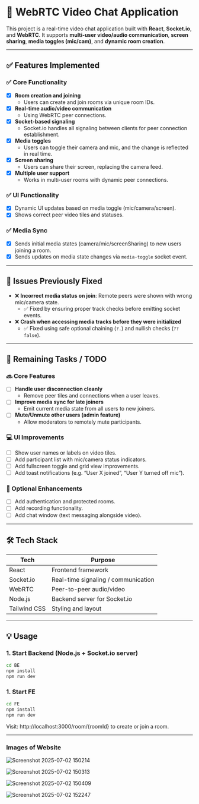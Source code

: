 # 🔗 WebRTC Video Chat Application

This project is a real-time video chat application built with **React**, **Socket.io**, and **WebRTC**. It supports **multi-user video/audio communication**, **screen sharing**, **media toggles (mic/cam)**, and **dynamic room creation**.

---

## ✅ Features Implemented

### ✅ Core Functionality
- [x] **Room creation and joining**
  - Users can create and join rooms via unique room IDs.
- [x] **Real-time audio/video communication**
  - Using WebRTC peer connections.
- [x] **Socket-based signaling**
  - Socket.io handles all signaling between clients for peer connection establishment.
- [x] **Media toggles**
  - Users can toggle their camera and mic, and the change is reflected in real time.
- [x] **Screen sharing**
  - Users can share their screen, replacing the camera feed.
- [x] **Multiple user support**
  - Works in multi-user rooms with dynamic peer connections.

### ✅ UI Functionality
- [x] Dynamic UI updates based on media toggle (mic/camera/screen).
- [x] Shows correct peer video tiles and statuses.

### ✅ Media Sync
- [x] Sends initial media states (camera/mic/screenSharing) to new users joining a room.
- [x] Sends updates on media state changes via `media-toggle` socket event.

---

## 🧩 Issues Previously Fixed

- ❌ **Incorrect media status on join**: Remote peers were shown with wrong mic/camera state.
  - ✅ Fixed by ensuring proper track checks before emitting socket events.
- ❌ **Crash when accessing media tracks before they were initialized**
  - ✅ Fixed using safe optional chaining (`?.`) and nullish checks (`?? false`).

---

## 🚧 Remaining Tasks / TODO

### 🔜 Core Features
- [ ] **Handle user disconnection cleanly**
  - Remove peer tiles and connections when a user leaves.
- [ ] **Improve media sync for late joiners**
  - Emit current media state from all users to new joiners.
- [ ] **Mute/Unmute other users (admin feature)**
  - Allow moderators to remotely mute participants.

### 💻 UI Improvements
- [ ] Show user names or labels on video tiles.
- [ ] Add participant list with mic/camera status indicators.
- [ ] Add fullscreen toggle and grid view improvements.
- [ ] Add toast notifications (e.g. “User X joined”, “User Y turned off mic”).

### 🔐 Optional Enhancements
- [ ] Add authentication and protected rooms.
- [ ] Add recording functionality.
- [ ] Add chat window (text messaging alongside video).

---

## 🛠️ Tech Stack

| Tech         | Purpose                             |
|--------------|-------------------------------------|
| React        | Frontend framework                  |
| Socket.io    | Real-time signaling / communication |
| WebRTC       | Peer-to-peer audio/video            |
| Node.js      | Backend server for Socket.io        |
| Tailwind CSS |Styling and layout                   |

---

## 💡 Usage

### 1. Start Backend (Node.js + Socket.io server)
```bash
cd BE
npm install
npm run dev
```

### 1. Start FE
```bash
cd FE
npm install
npm run dev
```

Visit: http://localhost:3000/room/{roomId} to create or join a room.


---
### Images of Website

![Screenshot 2025-07-02 150214](https://github.com/user-attachments/assets/dfd6fc61-19c9-4b71-9eb7-bbd8f47e5e61)

![Screenshot 2025-07-02 150313](https://github.com/user-attachments/assets/8c4f3590-203d-461a-99da-6163a79ce1b0)

![Screenshot 2025-07-02 150409](https://github.com/user-attachments/assets/caba1a69-9598-4f4a-bf2b-a6e7e7192671)

![Screenshot 2025-07-02 152247](https://github.com/user-attachments/assets/a670d56e-c486-4536-859a-f1d907e89880)
